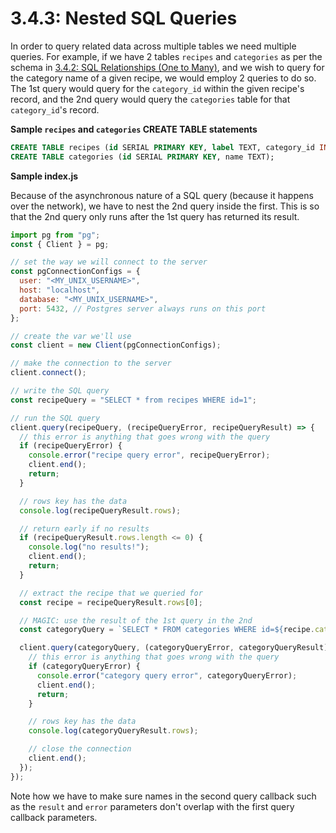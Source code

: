 # 3.4.3: Nested SQL Queries

In order to query related data across multiple tables we need multiple queries. For example, if we have 2 tables `recipes` and `categories` as per the schema in [3.4.2: SQL Relationships \(One to Many\)](../2.5-sql-language/2.5.2-sql-relationships-one-to-many.md#introduction), and we wish to query for the category name of a given recipe, we would employ 2 queries to do so. The 1st query would query for the `category_id` within the given recipe's record, and the 2nd query would query the `categories` table for that `category_id`'s record.

**Sample `recipes` and `categories` CREATE TABLE statements**

```sql
CREATE TABLE recipes (id SERIAL PRIMARY KEY, label TEXT, category_id INTEGER);
CREATE TABLE categories (id SERIAL PRIMARY KEY, name TEXT);
```

**Sample index.js**

Because of the asynchronous nature of a SQL query \(because it happens over the network\), we have to nest the 2nd query inside the first. This is so that the 2nd query only runs after the 1st query has returned its result.

```javascript
import pg from "pg";
const { Client } = pg;

// set the way we will connect to the server
const pgConnectionConfigs = {
  user: "<MY_UNIX_USERNAME>",
  host: "localhost",
  database: "<MY_UNIX_USERNAME>",
  port: 5432, // Postgres server always runs on this port
};

// create the var we'll use
const client = new Client(pgConnectionConfigs);

// make the connection to the server
client.connect();

// write the SQL query
const recipeQuery = "SELECT * from recipes WHERE id=1";

// run the SQL query
client.query(recipeQuery, (recipeQueryError, recipeQueryResult) => {
  // this error is anything that goes wrong with the query
  if (recipeQueryError) {
    console.error("recipe query error", recipeQueryError);
    client.end();
    return;
  }

  // rows key has the data
  console.log(recipeQueryResult.rows);

  // return early if no results
  if (recipeQueryResult.rows.length <= 0) {
    console.log("no results!");
    client.end();
    return;
  }

  // extract the recipe that we queried for
  const recipe = recipeQueryResult.rows[0];

  // MAGIC: use the result of the 1st query in the 2nd
  const categoryQuery = `SELECT * FROM categories WHERE id=${recipe.category_id}`;

  client.query(categoryQuery, (categoryQueryError, categoryQueryResult) => {
    // this error is anything that goes wrong with the query
    if (categoryQueryError) {
      console.error("category query error", categoryQueryError);
      client.end();
      return;
    }

    // rows key has the data
    console.log(categoryQueryResult.rows);

    // close the connection
    client.end();
  });
});
```

Note how we have to make sure names in the second query callback such as the `result` and `error` parameters don't overlap with the first query callback parameters.
